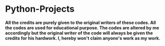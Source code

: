 # Python-Projects

<b> All the credits are purely given to the original writers of these codes. All the codes are used for educational purpose. The codes are altered by me accordingly but the original writer of the code will always be given the credits for his hardwork. I, hereby won't claim anyone's work as my work.
</b>
